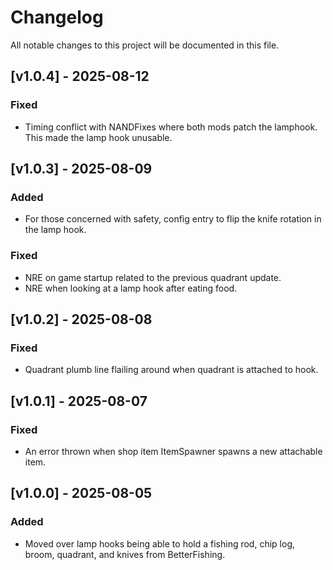 # Changelog

All notable changes to this project will be documented in this file.

## [v1.0.4] - 2025-08-12

### Fixed
- Timing conflict with NANDFixes where both mods patch the lamphook. This made the lamp hook unusable.

## [v1.0.3] - 2025-08-09

### Added
- For those concerned with safety, config entry to flip the knife rotation in the lamp hook.

### Fixed
- NRE on game startup related to the previous quadrant update.
- NRE when looking at a lamp hook after eating food.

## [v1.0.2] - 2025-08-08

### Fixed
- Quadrant plumb line flailing around when quadrant is attached to hook.

## [v1.0.1] - 2025-08-07

### Fixed
- An error thrown when shop item ItemSpawner spawns a new attachable item.

## [v1.0.0] - 2025-08-05

### Added
- Moved over lamp hooks being able to hold a fishing rod, chip log, broom, quadrant, and knives from BetterFishing.
